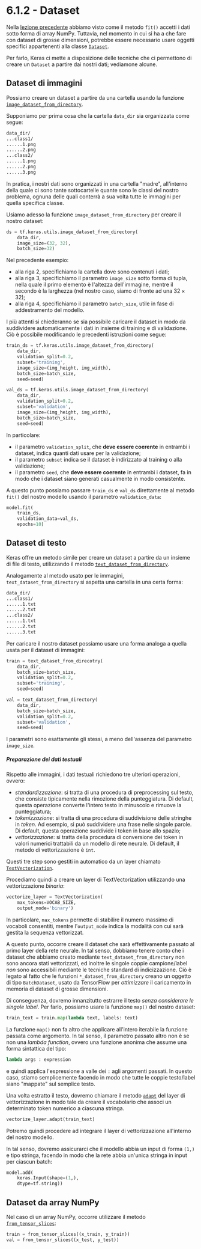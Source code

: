 # 6.1.2 - Dataset

Nella [lezione precedente](01_intro.md) abbiamo visto come il metodo `fit()` accetti i dati sotto forma di array NumPy. Tuttavia, nel momento in cui si ha a che fare con dataset di grosse dimensioni, potrebbe essere necessario usare oggetti specifici appartenenti alla classe [`Dataset`](https://www.tensorflow.org/api_docs/python/tf/data/Dataset).

Per farlo, Keras ci mette a disposizione delle tecniche che ci permettono di creare un `Dataset` a partire dai nostri dati; vediamone alcune. 

## Dataset di immagini

Possiamo creare un dataset a partire da una cartella usando la funzione [`image_dataset_from_directory`](https://www.tensorflow.org/api_docs/python/tf/keras/utils/image_dataset_from_directory).

Supponiamo per prima cosa che la cartella `data_dir` sia organizzata come segue:

```bash
data_dir/
...class1/
......1.png
......2.png
...class2/
......1.png
......2.png
......3.png
```

In pratica, i nostri dati sono organizzati in una cartella "madre", all'interno della quale ci sono tante sottocartelle quante sono le classi del nostro problema, ognuna delle quali conterrà a sua volta tutte le immagini per quella specifica classe.

Usiamo adesso la funzione `image_dataset_from_directory` per creare il nostro dataset:

```py linenums="1"
ds = tf.keras.utils.image_dataset_from_directory(
    data_dir,
    image_size=(32, 32),
    batch_size=32)
```

Nel precedente esempio:

* alla riga 2, specifichiamo la cartella dove sono contenuti i dati;
* alla riga 3, specifichiamo il parametro `image_size` sotto forma di tupla, nella quale il primo elemento è l'altezza dell'immagine, mentre il secondo è la larghezza (nel nostro caso, siamo di fronte ad una $32 \times 32$);
* alla riga 4, specifichiamo il parametro `batch_size`, utile in fase di addestramento del modello.

I più attenti si chiederanno se sia possibile caricare il dataset in modo da suddividere automaticamente i dati in insieme di training e di validazione. Ciò è possibile modificando le precedenti istruzioni come segue:

```py linenums="1"
train_ds = tf.keras.utils.image_dataset_from_directory(
    data_dir,
    validation_split=0.2,
    subset='training',
    image_size=(img_height, img_width),
    batch_size=batch_size,
    seed=seed)

val_ds = tf.keras.utils.image_dataset_from_directory(
    data_dir,
    validation_split=0.2,
    subset='validation',
    image_size=(img_height, img_width),
    batch_size=batch_size,
    seed=seed)
```

In particolare:

* il parametro `validation_split`, che **deve essere coerente** in entrambi i dataset, indica quanti dati usare per la validazione;
* il parametro `subset` indica se il dataset è indirizzato al training o alla validazione;
* il parametro `seed`, che **deve essere coerente** in entrambi i dataset, fa in modo che i dataset siano generati casualmente in modo consistente.

A questo punto possiamo passare `train_ds` e `val_ds` direttamente al metodo `fit()` del nostro modello usando il parametro `validation_data`:

```py
model.fit(
    train_ds,
    validation_data=val_ds,
    epochs=10)
```

## Dataset di testo

Keras offre un metodo simile per creare un dataset a partire da un insieme di file di testo, utilizzando il metodo [`text_dataset_from_directory`](https://www.tensorflow.org/api_docs/python/tf/keras/utils/text_dataset_from_directory).

Analogamente al metodo usato per le immagini, `text_dataset_from_directory` si aspetta una cartella in una certa forma:

```bash
data_dir/
...class1/
......1.txt
......2.txt
...class2/
......1.txt
......2.txt
......3.txt
```

Per caricare il nostro dataset possiamo usare una forma analoga a quella usata per il dataset di immagini:

```py
train = text_dataset_from_direcotry(
    data_dir,
    batch_size=batch_size,
    validation_split=0.2,
    subset='training',
    seed=seed)

val = text_dataset_from_directory(
    data_dir,
    batch_size=batch_size,
    validation_split=0.2,
    subset='validation',
    seed=seed)
```

I parametri sono esattamente gli stessi, a meno dell'assenza del parametro `image_size`.

##### Preparazione dei dati testuali

Rispetto alle immagini, i dati testuali richiedono tre ulteriori operazioni, ovvero:

* *standardizzazione*: si tratta di una procedura di preprocessing sul testo, che consiste tipicamente nella rimozione della punteggiatura. Di default, questa operazione converte l'intero testo in minuscolo e rimuove la punteggiatura;
* *tokenizzazione*: si tratta di una procedura di suddivisione delle stringhe in *token*. Ad esempio, si può suddividere una frase nelle singole parole. Di default, questa operazione suddivide i token in base allo spazio;
* *vettorizzazione*: si tratta della procedura di conversione dei token in valori numerici trattabili da un modello di rete neurale. Di default, il metodo di vettorizzazione è `int`.

Questi tre step sono gestiti in automatico da un layer chiamato [`TextVectorization`](https://www.tensorflow.org/api_docs/python/tf/keras/layers/TextVectorization).

Procediamo quindi a creare un layer di TextVectorization utilizzando una vettorizzazione *binaria*:

```py
vectorize_layer = TextVectorization(
    max_tokens=VOCAB_SIZE,
    output_mode='binary')
```

In particolare, `max_tokens` permette di stabilire il numero massimo di vocaboli consentiti, mentre l'`output_mode` indica la modalità con cui sarà gestita la sequenza vettorizzat.

A questo punto, occorre creare il dataset che sarà effettivamente passato al primo layer della rete neurale. In tal senso, dobbiamo tenere conto che i dataset che abbiamo creato mediante `text_dataset_from_directory` non sono ancora stati vettorizzati, ed inoltre le singole coppie campione/label *non* sono accessibili mediante le tecniche standard di indicizzazione. Ciò è legato al fatto che le funzioni `*_dataset_from_directory` creano un oggetto di tipo `BatchDataset`, usato da TensorFlow per *ottimizzare* il caricamento in memoria di dataset di grosse dimensioni.

Di conseguenza, dovremo innanzitutto estrarre il testo *senza considerare le singole label*. Per farlo, possiamo usare la funzione `map()` del nostro dataset:

```py
train_text = train.map(lambda text, labels: text)
```

La funzione `map()` non fa altro che applicare all'intero iterabile la funzione passata come argomento. In tal senso, il parametro passato altro non è se non una *lambda function*, ovvero una funzione anonima che assume una forma sintattica del tipo:

```py
lambda args : expression
```

e quindi applica l'espressione a valle dei `:` agli argomenti passati. In questo caso, stiamo semplicemente facendo in modo che tutte le coppie testo/label siano "mappate" sul semplice testo.

Una volta estratto il testo, dovremo chiamare il metodo [`adapt`](https://www.tensorflow.org/api_docs/python/tf/keras/layers/TextVectorization#adapt) del layer di vettorizzazione in modo tale da creare il vocabolario che associ un determinato token numerico a ciascuna stringa.

```py
vectorize_layer.adapt(train_text)
```

Potremo quindi procedere ad integrare il layer di vettorizzazione all'interno del nostro modello.

In tal senso, dovremo assicurarci che il modello abbia un input di forma `(1,)` e tipo stringa, facendo in modo che la rete abbia un'unica stringa in input per ciascun batch:

```py
model.add(
    keras.Input(shape=(1,),
    dtype=tf.string))
```

## Dataset da array NumPy

Nel caso di un array NumPy, occorre utilizzare il metodo [`from_tensor_slices`](https://www.tensorflow.org/api_docs/python/tf/data/Dataset#from_tensor_slices):

```py
train = from_tensor_slices((x_train, y_train))
val = from_tensor_slices((x_test, y_test))
```
